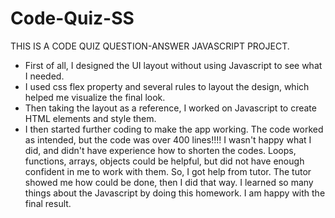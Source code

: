 # Code-Quiz-SS
THIS IS A CODE QUIZ QUESTION-ANSWER JAVASCRIPT PROJECT.
- First of all, I designed the UI layout without using Javascript to see what I needed.
- I used css flex property and several rules to layout the design, which helped me visualize the final look.
- Then taking the layout as a reference, I worked on Javascript to create HTML elements and style them. 
- I then started further coding to make the app working. The code worked as intended, but the code was over 400 lines!!!! I wasn't happy what I did, and didn't have experience how to shorten the codes. Loops, functions, arrays, objects could be helpful, but did not have enough confident in me to work with them. So, I got help from tutor. The tutor showed me how could be done, then I did that way. I learned so many things about the Javascript by doing this homework. I am happy with the final result.